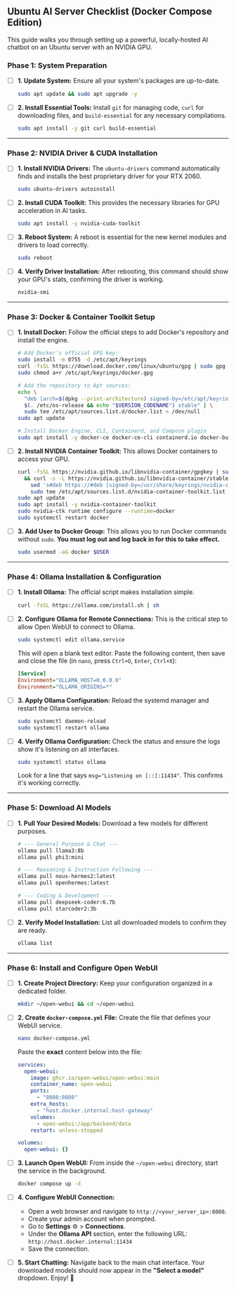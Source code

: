 ## Ubuntu AI Server Checklist (Docker Compose Edition)

This guide walks you through setting up a powerful, locally-hosted AI chatbot on an Ubuntu server with an NVIDIA GPU.

### Phase 1: System Preparation

  - [ ] **1. Update System:**
    Ensure all your system's packages are up-to-date.

    ```bash
    sudo apt update && sudo apt upgrade -y
    ```

  - [ ] **2. Install Essential Tools:**
    Install `git` for managing code, `curl` for downloading files, and `build-essential` for any necessary compilations.

    ```bash
    sudo apt install -y git curl build-essential
    ```

-----

### Phase 2: NVIDIA Driver & CUDA Installation

  - [ ] **1. Install NVIDIA Drivers:**
    The `ubuntu-drivers` command automatically finds and installs the best proprietary driver for your RTX 2060.

    ```bash
    sudo ubuntu-drivers autoinstall
    ```

  - [ ] **2. Install CUDA Toolkit:**
    This provides the necessary libraries for GPU acceleration in AI tasks.

    ```bash
    sudo apt install -y nvidia-cuda-toolkit
    ```

  - [ ] **3. Reboot System:**
    A reboot is essential for the new kernel modules and drivers to load correctly.

    ```bash
    sudo reboot
    ```

  - [ ] **4. Verify Driver Installation:**
    After rebooting, this command should show your GPU's stats, confirming the driver is working.

    ```bash
    nvidia-smi
    ```

-----

### Phase 3: Docker & Container Toolkit Setup

  - [ ] **1. Install Docker:**
    Follow the official steps to add Docker's repository and install the engine.

    ```bash
    # Add Docker's official GPG key:
    sudo install -m 0755 -d /etc/apt/keyrings
    curl -fsSL https://download.docker.com/linux/ubuntu/gpg | sudo gpg --dearmor -o /etc/apt/keyrings/docker.gpg
    sudo chmod a+r /etc/apt/keyrings/docker.gpg

    # Add the repository to Apt sources:
    echo \
      "deb [arch=$(dpkg --print-architecture) signed-by=/etc/apt/keyrings/docker.gpg] https://download.docker.com/linux/ubuntu \
      $(. /etc/os-release && echo "$VERSION_CODENAME") stable" | \
      sudo tee /etc/apt/sources.list.d/docker.list > /dev/null
    sudo apt update

    # Install Docker Engine, CLI, Containerd, and Compose plugin
    sudo apt install -y docker-ce docker-ce-cli containerd.io docker-buildx-plugin docker-compose-plugin
    ```

  - [ ] **2. Install NVIDIA Container Toolkit:**
    This allows Docker containers to access your GPU.

    ```bash
    curl -fsSL https://nvidia.github.io/libnvidia-container/gpgkey | sudo gpg --dearmor -o /usr/share/keyrings/nvidia-container-toolkit-keyring.gpg \
      && curl -s -L https://nvidia.github.io/libnvidia-container/stable/deb/nvidia-container-toolkit.list | \
        sed 's#deb https://#deb [signed-by=/usr/share/keyrings/nvidia-container-toolkit-keyring.gpg] https://#g' | \
        sudo tee /etc/apt/sources.list.d/nvidia-container-toolkit.list
    sudo apt update
    sudo apt install -y nvidia-container-toolkit
    sudo nvidia-ctk runtime configure --runtime=docker
    sudo systemctl restart docker
    ```

  - [ ] **3. Add User to Docker Group:**
    This allows you to run Docker commands without `sudo`. **You must log out and log back in for this to take effect.**

    ```bash
    sudo usermod -aG docker $USER
    ```

-----

### Phase 4: Ollama Installation & Configuration

  - [ ] **1. Install Ollama:**
    The official script makes installation simple.

    ```bash
    curl -fsSL https://ollama.com/install.sh | sh
    ```

  - [ ] **2. Configure Ollama for Remote Connections:**
    This is the critical step to allow Open WebUI to connect to Ollama.

    ```bash
    sudo systemctl edit ollama.service
    ```

    This will open a blank text editor. Paste the following content, then save and close the file (in `nano`, press `Ctrl+O`, `Enter`, `Ctrl+X`):

    ```ini
    [Service]
    Environment="OLLAMA_HOST=0.0.0.0"
    Environment="OLLAMA_ORIGINS=*"
    ```

  - [ ] **3. Apply Ollama Configuration:**
    Reload the systemd manager and restart the Ollama service.

    ```bash
    sudo systemctl daemon-reload
    sudo systemctl restart ollama
    ```

  - [ ] **4. Verify Ollama Configuration:**
    Check the status and ensure the logs show it's listening on all interfaces.

    ```bash
    sudo systemctl status ollama
    ```

    Look for a line that says `msg="Listening on [::]:11434"`. This confirms it's working correctly.

-----

### Phase 5: Download AI Models

  - [ ] **1. Pull Your Desired Models:**
    Download a few models for different purposes.

    ```bash
    # --- General Purpose & Chat ---
    ollama pull llama3:8b
    ollama pull phi3:mini

    # --- Reasoning & Instruction Following ---
    ollama pull nous-hermes2:latest
    ollama pull openhermes:latest

    # --- Coding & Development ---
    ollama pull deepseek-coder:6.7b
    ollama pull starcoder2:3b
    ```

  - [ ] **2. Verify Model Installation:**
    List all downloaded models to confirm they are ready.

    ```bash
    ollama list
    ```

-----

### Phase 6: Install and Configure Open WebUI

  - [ ] **1. Create Project Directory:**
    Keep your configuration organized in a dedicated folder.

    ```bash
    mkdir ~/open-webui && cd ~/open-webui
    ```

  - [ ] **2. Create `docker-compose.yml` File:**
    Create the file that defines your WebUI service.

    ```bash
    nano docker-compose.yml
    ```

    Paste the **exact** content below into the file:

    ```yaml
    services:
      open-webui:
        image: ghcr.io/open-webui/open-webui:main
        container_name: open-webui
        ports:
          - "8080:8080"
        extra_hosts:
          - "host.docker.internal:host-gateway"
        volumes:
          - open-webui:/app/backend/data
        restart: unless-stopped

    volumes:
      open-webui: {}
    ```

  - [ ] **3. Launch Open WebUI:**
    From inside the `~/open-webui` directory, start the service in the background.

    ```bash
    docker compose up -d
    ```

  - [ ] **4. Configure WebUI Connection:**

      * Open a web browser and navigate to `http://<your_server_ip>:8080`.
      * Create your admin account when prompted.
      * Go to **Settings** ⚙️ \> **Connections**.
      * Under the **Ollama API** section, enter the following URL:
        `http://host.docker.internal:11434`
      * Save the connection.

  - [ ] **5. Start Chatting:**
    Navigate back to the main chat interface. Your downloaded models should now appear in the **"Select a model"** dropdown. Enjoy\! 🚀
